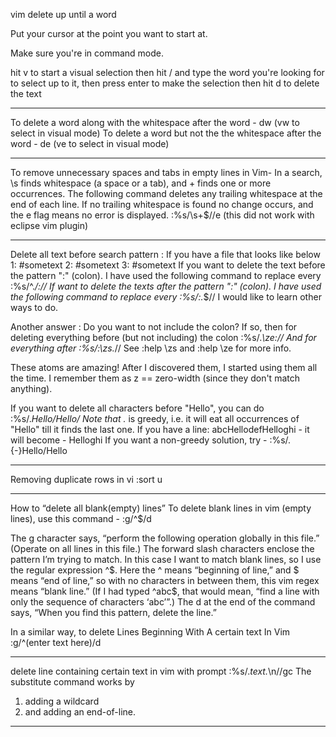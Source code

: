 vim delete up until a word

Put your cursor at the point you want to start at.

Make sure you're in command mode.

hit v to start a visual selection
then hit / and type the word you're looking for to select up to it, then press enter to make the selection
then hit d to delete the text 

---------------------------------------------------------------------------
To delete a word along with the whitespace after the word - dw (vw to select in visual mode)
To delete a word but not the the whitespace after the word - de (ve to select in visual mode)

---------------------------------------------------------------------------
To remove unnecessary spaces and tabs in empty lines in Vim-
In a search, \s finds whitespace (a space or a tab), and \+ finds one or more occurrences.
The following command deletes any trailing whitespace at the end of each line. If no trailing whitespace is found no change occurs, and the e flag means no error is displayed.
:%s/\s\+$//e
(this did not work with eclipse vim plugin)

---------------------------------------------------------------------------
Delete all text before search pattern : 
If you have a file that looks like below
1: #sometext
2: #sometext
3: #sometext
If you want to delete the text before the pattern ":" (colon). I have used the following command to replace every :%s/^.*/\://
If want to delete the texts after the pattern ":" (colon). I have used the following command to replace every :%s/\:.*$//
I would like to learn other ways to do.

Another answer : 
Do you want to not include the colon?
If so, then for deleting everything before (but not including) the colon :%s/.*\ze://
And for everything after :%s/:\zs.*//
See :help \zs and :help \ze for more info.

These atoms are amazing! After I discovered them, I started using them all the time. I remember them as z == zero-width (since they don't match anything).

If you want to delete all characters before "Hello", you can do
:%s/.*Hello/Hello/
Note that .* is greedy, i.e. it will eat all occurrences of "Hello" till it finds the last one. If you have a line:
abcHellodefHelloghi - it will become - Helloghi
If you want a non-greedy solution, try - :%s/.\{-}Hello/Hello

---------------------------------------------------------------------------
Removing duplicate rows in vi :sort u

---------------------------------------------------------------------------
How to “delete all blank(empty) lines” 
To delete blank lines in vim (empty lines), use this command - :g/^$/d

The g character says, “perform the following operation globally in this file.” (Operate on all lines in this file.)
The forward slash characters enclose the pattern I’m trying to match. In this case I want to match blank lines, so I use the regular expression ^$. Here the ^ means “beginning of line,” and $ means “end of line,” so with no characters in between them, this vim regex means “blank line.” (If I had typed ^abc$, that would mean, “find a line with only the sequence of characters ‘abc’”.)
The d at the end of the command says, “When you find this pattern, delete the line.”

In a similar way, to delete Lines Beginning With A certain text In Vim :g/^(enter text here)/d

---------------------------------------------------------------------------
delete line containing certain text in vim with prompt :%s/.*text.*\n//gc
The substitute command works by 
1. adding a wildcard
2. and adding an end-of-line.

---------------------------------------------------------------------------
